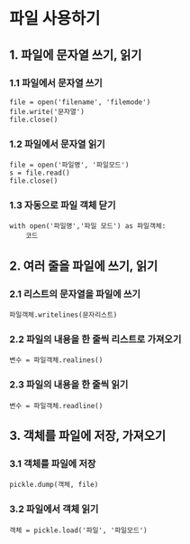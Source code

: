 # 파일 사용하기
## 1. 파일에 문자열 쓰기, 읽기
### 1.1 파일에서 문자열 쓰기
    file = open('filename', 'filemode')
    file.write('문자열')
    file.close()

### 1.2 파일에서 문자열 읽기
    file = open('파일명', '파일모드')
    s = file.read()
    file.close()

### 1.3 자동으로 파일 객체 닫기
    with open('파일명','파일 모드') as 파일객체:
        코드

## 2. 여러 줄을 파일에 쓰기, 읽기
### 2.1 리스트의 문자열을 파일에 쓰기
    파일객체.writelines(문자리스트)
### 2.2 파일의 내용을 한 줄씩 리스트로 가져오기
    변수 = 파일객체.realines()
### 2.3 파일의 내용을 한 줄씩 읽기
    변수 = 파일객체.readline()

## 3. 객체를 파일에 저장, 가져오기
### 3.1 객체를 파일에 저장
    pickle.dump(객체, file)
### 3.2 파일에서 객체 읽기
    객체 = pickle.load('파일', '파일모드')